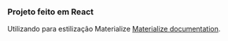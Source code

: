 ### Projeto feito em React 



Utilizando para estilização Materialize  [Materialize documentation](https://materializecss.com/).



